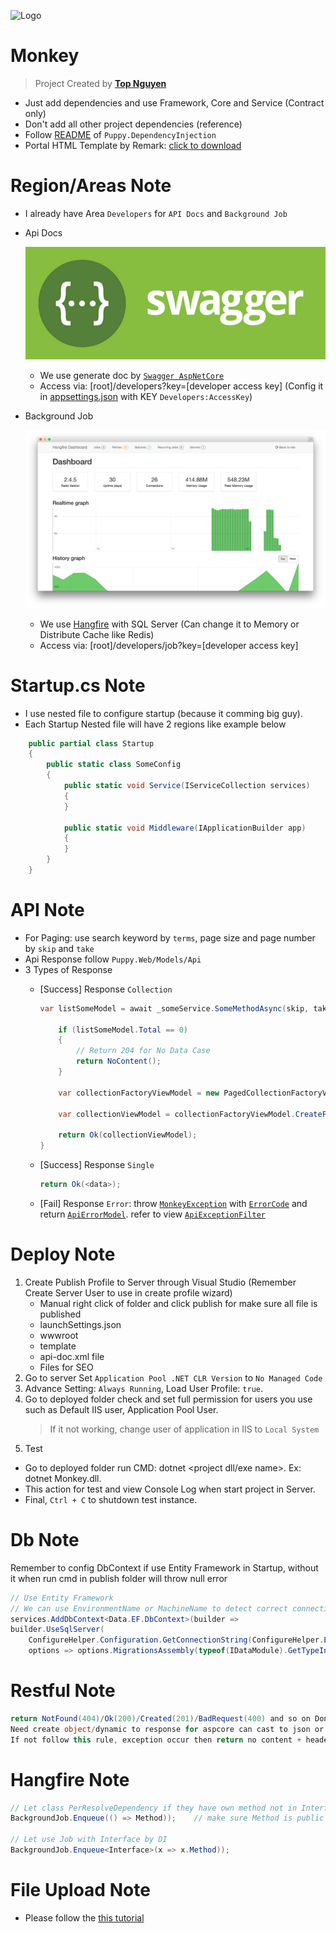 ﻿![Logo](favicon.ico)
# Monkey

> Project Created by [**Top Nguyen**](http://topnguyen.net)
- Just add dependencies and use Framework, Core and Service (Contract only)
- Don't add all other project dependencies (reference)
- Follow [README](../../Puppy/Puppy.DependencyInjection/Readme.md) of `Puppy.DependencyInjection`
- Portal HTML Template by Remark: [click to download](https://goo.gl/K29C9A)

# Region/Areas Note
- I already have Area `Developers` for `API Docs` and `Background Job`
- Api Docs

  ![Swagger Api Doc](wwwroot/readme/Swagger_Api_Doc.png)

  + We use generate doc by [`Swagger AspNetCore`](https://github.com/domaindrivendev/Swashbuckle.AspNetCore)
  + Access via: [root]/developers?key=[developer access key] (Config it in [appsettings.json](appsettings.json) with KEY `Developers:AccessKey`)

- Background Job

  ![Backgroud Job Dashboard](wwwroot/readme/Backgroud_Job_Dashboard.png)

  + We use [Hangfire](https://www.hangfire.io/) with SQL Server (Can change it to Memory or Distribute Cache like Redis)
  + Access via: [root]/developers/job?key=[developer access key]

# Startup.cs Note
- I use nested file to configure startup (because it comming big guy).
- Each Startup Nested file will have 2 regions like example below
```c#
    public partial class Startup
    {
        public static class SomeConfig
        {
            public static void Service(IServiceCollection services)
            {
            }

            public static void Middleware(IApplicationBuilder app)
            {
            }
        }
    }
```

# API Note

- For Paging: use search keyword by `terms`, page size and page number by `skip` and `take`
- Api Response follow `Puppy.Web/Models/Api`
- 3 Types of Response
  + [Success] Response `Collection`
  
	```c#
	var listSomeModel = await _someService.SomeMethodAsync(skip, take, terms).ConfigureAwait(true);

		if (listSomeModel.Total == 0)
		{ 
			// Return 204 for No Data Case
			return NoContent();
		}

		var collectionFactoryViewModel = new PagedCollectionFactoryViewModel<SomeModel>(PlaceholderLinkViewModel.ToCollection("<Api Pattern Endpoint>", HttpMethod.Get.Method, new { skip, take, terms }), "<Api Pattern Endpoint>");

		var collectionViewModel = collectionFactoryViewModel.CreateFrom(listSomeModel.Data, skip, take, listSomeModel.Total);

		return Ok(collectionViewModel);
	}
	```    

  + [Success] Response `Single`
    
    ```c#
	return Ok(<data>);
	```

  + [Fail] Response `Error`: throw [`MonkeyException`](../Monkey.Core/Exceptions/MonkeyException.cs) with [`ErrorCode`](../Monkey.Core/Exceptions/ErrorCode.cs) and return [`ApiErrorModel`](ViewModels/Api/ApiErrorViewModel.cs). refer to view [`ApiExceptionFilter`](ViewModels/Filters/ApiExceptionFilter.cs)

# Deploy Note

1. Create Publish Profile to Server through Visual Studio (Remember Create Server User to use in create profile wizard)
   - Manual right click of folder and click publish for make sure all file is published
   - launchSettings.json
   - wwwroot
   - template
   - api-doc.xml file
   - Files for SEO
2. Go to server Set `Application Pool .NET CLR Version` to `No Managed Code`
3. Advance Setting: `Always Running`, Load User Profile: `true`.
4. Go to deployed folder check and set full permission for users you use such as Default IIS user, Application Pool User.
   > If it not working, change user of application in IIS to `Local System`
5. Test
  - Go to deployed folder run CMD: dotnet <project dll/exe name>. Ex: dotnet Monkey.dll.
  - This action for test and view Console Log when start project in Server.
  - Final, `Ctrl + C` to shutdown test instance.

# Db Note

Remember to config DbContext if use Entity Framework in Startup, without it when run cmd in publish folder will throw null error
```csharp
// Use Entity Framework
// We can use EnvironmentName or MachineName to detect correct connection string.
services.AddDbContext<Data.EF.DbContext>(builder =>
builder.UseSqlServer(
    ConfigureHelper.Configuration.GetConnectionString(ConfigureHelper.Environment.EnvironmentName),
    options => options.MigrationsAssembly(typeof(IDataModule).GetTypeInfo().Assembly.GetName().Name)));
```

# Restful Note

```csharp
return NotFound(404)/Ok(200)/Created(201)/BadRequest(400) and so on Don't put simple type like string or int ...
Need create object/dynamic to response for aspcore can cast to json or xml (because http request header is json or xml)
If not follow this rule, exception occur then return no content + header error
```

# Hangfire Note

```csharp
// Let class PerResolveDependency if they have own method not in Interfaces
BackgroundJob.Enqueue(() => Method));	 // make sure Method is public and allow access from external assembly.

// Let use Job with Interface by DI
BackgroundJob.Enqueue<Interface>(x => x.Method));
```

# File Upload Note
- Please follow the [this tutorial](https://docs.microsoft.com/en-us/aspnet/core/mvc/models/file-uploads)